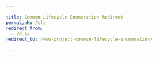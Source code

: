 ```yaml
---

title: Common Lifecycle Enumeration Redirect
permalink: /cle
redirect_from:
  - /cle/
redirect_to: /www-project-common-lifecycle-enumeration/

---
```


